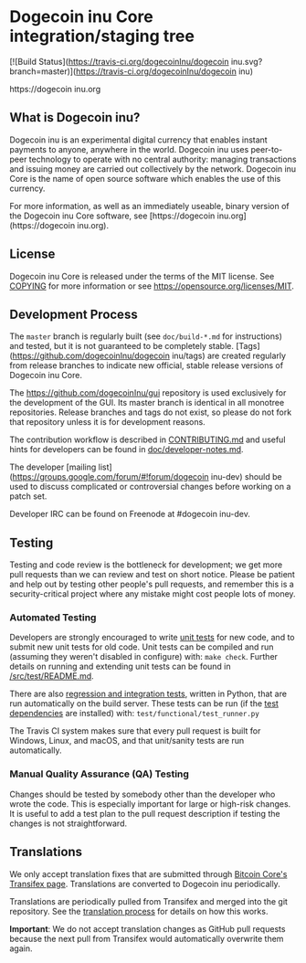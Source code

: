 Dogecoin inu Core integration/staging tree
=====================================

[![Build Status](https://travis-ci.org/dogecoinInu/dogecoin inu.svg?branch=master)](https://travis-ci.org/dogecoinInu/dogecoin inu)

https://dogecoin inu.org

What is Dogecoin inu?
----------------

Dogecoin inu is an experimental digital currency that enables instant payments to
anyone, anywhere in the world. Dogecoin inu uses peer-to-peer technology to operate
with no central authority: managing transactions and issuing money are carried
out collectively by the network. Dogecoin inu Core is the name of open source
software which enables the use of this currency.

For more information, as well as an immediately useable, binary version of
the Dogecoin inu Core software, see [https://dogecoin inu.org](https://dogecoin inu.org).

License
-------

Dogecoin inu Core is released under the terms of the MIT license. See [COPYING](COPYING) for more
information or see https://opensource.org/licenses/MIT.

Development Process
-------------------

The `master` branch is regularly built (see `doc/build-*.md` for instructions) and tested, but it is not guaranteed to be
completely stable. [Tags](https://github.com/dogecoinInu/dogecoin inu/tags) are created
regularly from release branches to indicate new official, stable release versions of Dogecoin inu Core.

The https://github.com/dogecoinInu/gui repository is used exclusively for the
development of the GUI. Its master branch is identical in all monotree
repositories. Release branches and tags do not exist, so please do not fork
that repository unless it is for development reasons.

The contribution workflow is described in [CONTRIBUTING.md](CONTRIBUTING.md)
and useful hints for developers can be found in [doc/developer-notes.md](doc/developer-notes.md).

The developer [mailing list](https://groups.google.com/forum/#!forum/dogecoin inu-dev)
should be used to discuss complicated or controversial changes before working
on a patch set.

Developer IRC can be found on Freenode at #dogecoin inu-dev.

Testing
-------

Testing and code review is the bottleneck for development; we get more pull
requests than we can review and test on short notice. Please be patient and help out by testing
other people's pull requests, and remember this is a security-critical project where any mistake might cost people
lots of money.

### Automated Testing

Developers are strongly encouraged to write [unit tests](src/test/README.md) for new code, and to
submit new unit tests for old code. Unit tests can be compiled and run
(assuming they weren't disabled in configure) with: `make check`. Further details on running
and extending unit tests can be found in [/src/test/README.md](/src/test/README.md).

There are also [regression and integration tests](/test), written
in Python, that are run automatically on the build server.
These tests can be run (if the [test dependencies](/test) are installed) with: `test/functional/test_runner.py`

The Travis CI system makes sure that every pull request is built for Windows, Linux, and macOS, and that unit/sanity tests are run automatically.

### Manual Quality Assurance (QA) Testing

Changes should be tested by somebody other than the developer who wrote the
code. This is especially important for large or high-risk changes. It is useful
to add a test plan to the pull request description if testing the changes is
not straightforward.

Translations
------------

We only accept translation fixes that are submitted through [Bitcoin Core's Transifex page](https://www.transifex.com/projects/p/bitcoin/).
Translations are converted to Dogecoin inu periodically.

Translations are periodically pulled from Transifex and merged into the git repository. See the
[translation process](doc/translation_process.md) for details on how this works.

**Important**: We do not accept translation changes as GitHub pull requests because the next
pull from Transifex would automatically overwrite them again.
